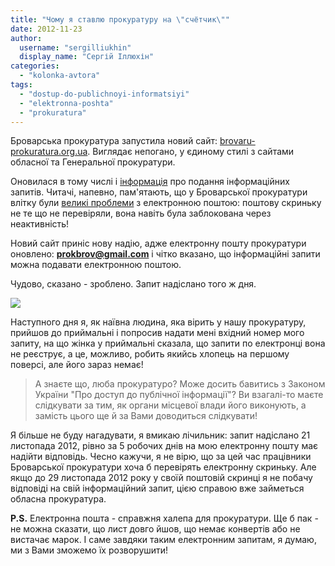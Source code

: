 ```yaml
---
title: "Чому я ставлю прокуратуру на \"счётчик\""
date: 2012-11-23
author: 
  username: "sergilliukhin"
  display_name: "Сергій Іллюхін"
categories: 
  - "kolonka-avtora"
tags: 
  - "dostup-do-publichnoyi-informatsiyi"
  - "elektronna-poshta"
  - "prokuratura"
---
```


Броварська прокуратура запустила новий сайт: [brovaru-prokuratura.org.ua](https://brovaru-prokuratura.org.ua/). Виглядає непогано, у єдиному стилі з сайтами обласної та Генеральної прокуратури.

Оновилася в тому числі і [інформація](https://brovaru-prokuratura.org.ua/kobl/priymannya-zapitiv-ta-nadannya-informatsiyi.html) про подання інформаційних запитів. Читачі, напевно, пам'ятають, що у Броварської прокуратури влітку були [великі проблеми](https://mpz.brovary.org/brovarska-prokuratura-ignoruye-zapiti-nadislani-elektronnoyu-poshtoyu/ "Броварська прокуратура ігнорує запити, надіслані електронною поштою!") з електронною поштою: поштову скриньку не те що не перевіряли, вона навіть була заблокована через неактивність!

Новий сайт приніс нову надію, адже електронну пошту прокуратури оновлено: **prokbrov@gmail.com** і чітко вказано, що інформаційні запити можна подавати електронною поштою.

Чудово, сказано - зроблено. Запит надіслано того ж дня.

[![](https://mpz.brovary.org/wp-content/uploads/2012/11/zapit.png)](https://mpz.brovary.org/wp-content/uploads/2012/11/zapit.png)

Наступного дня я, як наївна людина, яка вірить у нашу прокуратуру, прийшов до приймальні і попросив надати мені вхідний номер мого запиту, на що жінка у приймальні сказала, що запити по електронці вона не реєструє, а це, можливо, робить якийсь хлопець на першому поверсі, але його зараз немає!

> А знаєте що, люба прокуратуро? Може досить бавитись з Законом України "Про доступ до публічної інформації"? Ви взагалі-то маєте слідкувати за тим, як органи місцевої влади його виконують, а замість цього ще й за Вами доводиться слідкувати!

Я більше не буду нагадувати, я вмикаю лічильник: запит надіслано 21 листопада 2012, рівно за 5 робочих днів на мою електронну пошту має надійти відповідь. Чесно кажучи, я не вірю, що за цей час працівники Броварської прокуратури хоча б перевірять електронну скриньку. Але якщо до 29 листопада 2012 року у своїй поштовій скринці я не побачу відповіді на свій інформаційний запит, цією справою вже займеться обласна прокуратура.

**P.S.** Електронна пошта - справжня халепа для прокуратури. Ще б пак - не можна сказати, що лист довго йшов, що немає конвертів або не вистачає марок. І саме завдяки таким електронним запитам, я думаю, ми з Вами зможемо їх розворушити!
